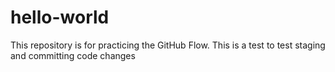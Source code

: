 # hello-world
This repository is for practicing the GitHub Flow. 
This is a test to test staging and committing code changes